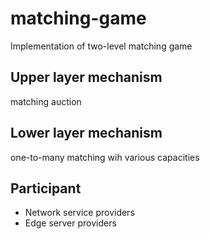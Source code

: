 # matching-game
Implementation of two-level matching game

## Upper layer mechanism
matching auction

## Lower layer mechanism
one-to-many matching wih various capacities

## Participant
- Network service providers
- Edge server providers
